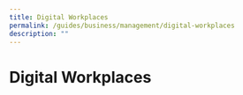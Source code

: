 ```yaml
---
title: Digital Workplaces
permalink: /guides/business/management/digital-workplaces
description: ""
---
```

# Digital Workplaces